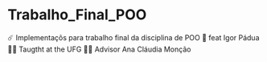 # Trabalho_Final_POO
☄️ Implementaçõs para trabalho final da disciplina de POO
:mechanical_arm: feat Igor Pádua
:technologist: Taugtht at the UFG
:woman_teacher: Advisor Ana Cláudia Monção 
